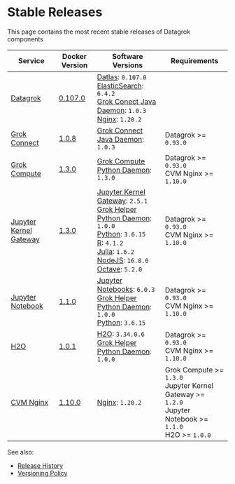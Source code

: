 <!-- TITLE: Stable Releases -->
<!-- SUBTITLE: -->

# Stable Releases

This page contains the most recent stable releases of Datagrok components

| Service                                                 | Docker Version                                                    | Software Versions                                                                                                                                                                                                                                                                                                                                                                                        | Requirements                                                                                                        |
|---------------------------------------------------------|-------------------------------------------------------------------|----------------------------------------------------------------------------------------------------------------------------------------------------------------------------------------------------------------------------------------------------------------------------------------------------------------------------------------------------------------------------------------------------------|---------------------------------------------------------------------------------------------------------------------|
| [Datagrok](admin/infrastructure.md#datagrok-components) | [0.107.0](https://hub.docker.com/r/datagrok/datagrok)             | [Datlas](admin/infrastructure.md#datlas): `0.107.0` <br> [ElasticSearch](https://www.elastic.co/): `6.4.2` <br>  [Grok Conect Java Daemon](https://github.com/datagrok-ai/public/tree/master/connectors/grok_connect): `1.0.3` <br> [Nginx](https://www.nginx.com/): `1.20.2`                                                                                                                            |                                                                                                                     |
| [Grok Connect](../access/data-connection.md)            | [1.0.8](https://hub.docker.com/r/datagrok/grok_connect)           | [Grok Connect Java Daemon](https://github.com/datagrok-ai/public/tree/master/connectors/grok_connect): `1.0.3`                                                                                                                                                                                                                                                                                           | Datagrok >= `0.93.0`                                                                                                |
| [Grok Compute](admin/infrastructure.md#grok-compute)    | [1.3.0](https://hub.docker.com/r/datagrok/grok_compute)           | [Grok Compute Python Daemon](admin/infrastructure.md#grok-compute): `1.3.0`                                                                                                                                                                                                                                                                                                                              | Datagrok >= `0.93.0` <br> CVM Nginx >= `1.10.0`                                                                     |
| [Jupyter Kernel Gateway](../compute/scripting.md)       | [1.3.0](https://hub.docker.com/r/datagrok/jupyter_kernel_gateway) | [Jupyter Kernel Gateway](https://github.com/jupyter/kernel_gateway): `2.5.1` <br> [Grok Helper Python Daemon](admin/infrastructure.md#grok-helper): `1.0.0` <br> [Python](https://www.python.org): `3.6.15` <br> [R](https://www.r-project.org): `4.1.2` <br> [Julia](https://julialang.org): `1.6.2` <br> [NodeJS](https://nodejs.org): `16.8.0` <br> [Octave](https://octave.sourceforge.io/): `5.2.0` | Datagrok >= `0.93.0` <br> CVM Nginx >= `1.10.0`                                                                     |
| [Jupyter Notebook](../compute/jupyter-notebook.md)      | [1.1.0](https://hub.docker.com/r/datagrok/jupyter_notebook)       | [Jupyter Notebooks](https://jupyter.org): `6.0.3` <br> [Grok Helper Python Daemon](admin/infrastructure.md#grok-helper): `1.0.0` <br> [Python](https://www.python.org): `3.6.15`                                                                                                                                                                                                                         | Datagrok >= `0.93.0` <br> CVM Nginx >= `1.10.0`                                                                     |
| [H2O](admin/infrastructure.md#h2o)                      | [1.0.1](https://hub.docker.com/r/datagrok/h2o)                    | [H2O](https://www.h2o.ai/products/h2o/): `3.34.0.6` <br> [Grok Helper Python Daemon](admin/infrastructure.md#grok-helper): `1.0.0`                                                                                                                                                                                                                                                                       | Datagrok >= `0.93.0` <br> CVM Nginx >= `1.10.0`                                                                     |
| [CVM Nginx](admin/infrastructure.md#load-balancer)      | [1.10.0](https://hub.docker.com/r/datagrok/cvm_nginx)             | [Nginx](https://www.nginx.com/): `1.20.2`                                                                                                                                                                                                                                                                                                                                                                | Grok Compute >= `1.3.0` <br> Jupyter Kernel Gateway >= `1.2.0` <br> Jupyter Notebook >= `1.1.0` <br> H2O >= `1.0.0` |

See also:

* [Release History](release-history.md)
* [Versioning Policy](versioning-policy.md)
